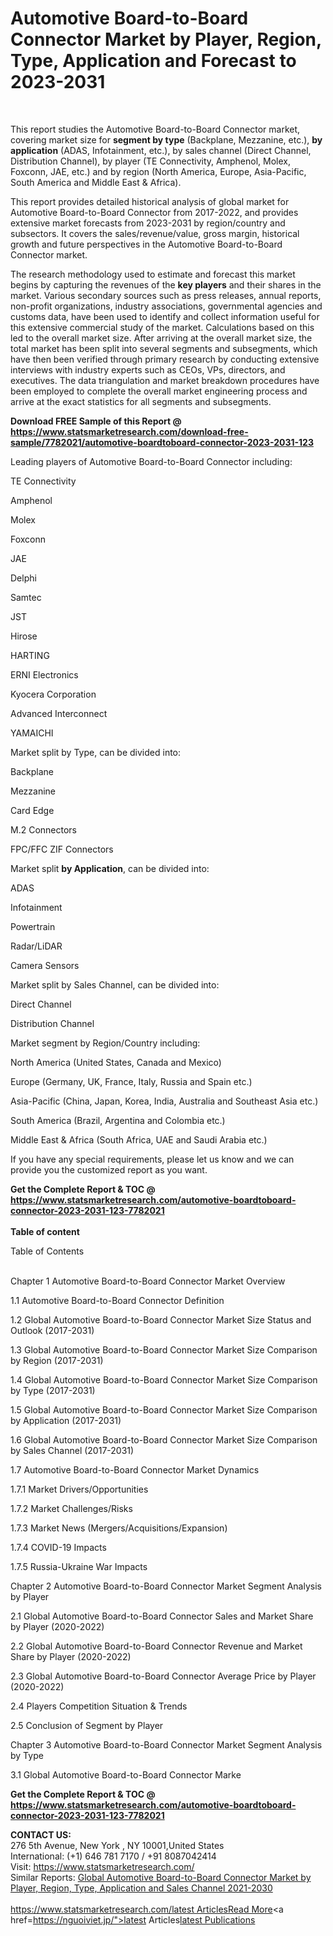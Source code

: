 <h1>Automotive Board-to-Board Connector Market by Player, Region, Type, Application and Forecast to 2023-2031</h1><br/><p>This report studies the Automotive Board-to-Board Connector market, covering market size for <strong>segment by type</strong> (Backplane, Mezzanine, etc.), <strong>by application</strong> (ADAS, Infotainment, etc.), by sales channel (Direct Channel, Distribution Channel), by player (TE Connectivity, Amphenol, Molex, Foxconn, JAE, etc.) and by region (North America, Europe, Asia-Pacific, South America and Middle East & Africa).</p><p>This report provides detailed historical analysis of global market for Automotive Board-to-Board Connector from 2017-2022, and provides extensive market forecasts from 2023-2031 by region/country and subsectors. It covers the sales/revenue/value, gross margin, historical growth and future perspectives in the Automotive Board-to-Board Connector market.</p><p>The research methodology used to estimate and forecast this market begins by capturing the revenues of the <strong>key players</strong> and their shares in the market. Various secondary sources such as press releases, annual reports, non-profit organizations, industry associations, governmental agencies and customs data, have been used to identify and collect information useful for this extensive commercial study of the market. Calculations based on this led to the overall market size. After arriving at the overall market size, the total market has been split into several segments and subsegments, which have then been verified through primary research by conducting extensive interviews with industry experts such as CEOs, VPs, directors, and executives. The data triangulation and market breakdown procedures have been employed to complete the overall market engineering process and arrive at the exact statistics for all segments and subsegments.</p><p><strong>Download FREE Sample of this Report @ <a href="https://www.statsmarketresearch.com/download-free-sample/7782021/automotive-boardtoboard-connector-2023-2031-123">https://www.statsmarketresearch.com/download-free-sample/7782021/automotive-boardtoboard-connector-2023-2031-123</a></strong></p><p>Leading players of Automotive Board-to-Board Connector including:</p><p>TE Connectivity</p><p>Amphenol</p><p>Molex</p><p>Foxconn</p><p>JAE</p><p>Delphi</p><p>Samtec</p><p>JST</p><p>Hirose</p><p>HARTING</p><p>ERNI Electronics</p><p>Kyocera Corporation</p><p>Advanced Interconnect</p><p>YAMAICHI</p><p>Market split by Type, can be divided into:</p><p>Backplane</p><p>Mezzanine</p><p>Card Edge</p><p>M.2 Connectors</p><p>FPC/FFC ZIF Connectors</p><p>Market split <strong>by Application</strong>, can be divided into:</p><p>ADAS</p><p>Infotainment</p><p>Powertrain</p><p>Radar/LiDAR</p><p>Camera Sensors</p><p>Market split by Sales Channel, can be divided into:</p><p>Direct Channel</p><p>Distribution Channel</p><p>Market segment by Region/Country including:</p><p>North America (United States, Canada and Mexico)</p><p>Europe (Germany, UK, France, Italy, Russia and Spain etc.)</p><p>Asia-Pacific (China, Japan, Korea, India, Australia and Southeast Asia etc.)</p><p>South America (Brazil, Argentina and Colombia etc.)</p><p>Middle East & Africa (South Africa, UAE and Saudi Arabia etc.)</p><p>If you have any special requirements, please let us know and we can provide you the customized report as you want.</p><div><b>Get the Complete Report & TOC @ <a href="https://www.statsmarketresearch.com/automotive-boardtoboard-connector-2023-2031-123-7782021">https://www.statsmarketresearch.com/automotive-boardtoboard-connector-2023-2031-123-7782021</a></b></div><br><b>Table of content</b><p>Table of Contents<br />
 
 <br />
 
 Chapter 1 Automotive Board-to-Board Connector Market Overview<br />
 
  1.1 Automotive Board-to-Board Connector Definition<br />
 
  1.2 Global Automotive Board-to-Board Connector Market Size Status and Outlook (2017-2031)<br />
 
  1.3 Global Automotive Board-to-Board Connector Market Size Comparison by Region (2017-2031)<br />
 
  1.4 Global Automotive Board-to-Board Connector Market Size Comparison by Type (2017-2031)<br />
 
  1.5 Global Automotive Board-to-Board Connector Market Size Comparison by Application (2017-2031)<br />
 
  1.6 Global Automotive Board-to-Board Connector Market Size Comparison by Sales Channel (2017-2031)<br />
 
  1.7 Automotive Board-to-Board Connector Market Dynamics<br />
 
  1.7.1 Market Drivers/Opportunities<br />
 
  1.7.2 Market Challenges/Risks<br />
 
  1.7.3 Market News (Mergers/Acquisitions/Expansion)<br />
 
  1.7.4 COVID-19 Impacts<br />
 
  1.7.5 Russia-Ukraine War Impacts<br />
 
 Chapter 2 Automotive Board-to-Board Connector Market Segment Analysis by Player<br />
 
  2.1 Global Automotive Board-to-Board Connector Sales and Market Share by Player (2020-2022)<br />
 
  2.2 Global Automotive Board-to-Board Connector Revenue and Market Share by Player (2020-2022)<br />
 
  2.3 Global Automotive Board-to-Board Connector Average Price by Player (2020-2022)<br />
 
  2.4 Players Competition Situation & Trends<br />
 
  2.5 Conclusion of Segment by Player<br />
 
 Chapter 3 Automotive Board-to-Board Connector Market Segment Analysis by Type<br />
 
  3.1 Global Automotive Board-to-Board Connector Marke<br><div><b>Get the Complete Report & TOC @ <a href="https://www.statsmarketresearch.com/automotive-boardtoboard-connector-2023-2031-123-7782021">https://www.statsmarketresearch.com/automotive-boardtoboard-connector-2023-2031-123-7782021</a></b></div></p> <b>CONTACT US:</b><br>276 5th Avenue, New York , NY 10001,United States<br>International: (+1) 646 781 7170 / +91 8087042414<br>Visit: <a href="https://www.statsmarketresearch.com/">https://www.statsmarketresearch.com/</a><br>Similar Reports: <a href="https://www.statsmarketresearch.com/automotive-boardtoboard-connector-2023-2031-123-7782021">Global Automotive Board-to-Board Connector Market by Player, Region, Type, Application and Sales Channel 2021-2030</a><br/><br/><a href="https://gyeongbokgung.com">https://www.statsmarketresearch.com/</a><a href="https://hallyeomaritime.com">latest Articles</a><a href="https://jingwansa.com">Read More</a><a href=https://nguoiviet.jp/">latest Articles</a><a href="https://www.intelmarketresearch.com/">latest Publications</a>